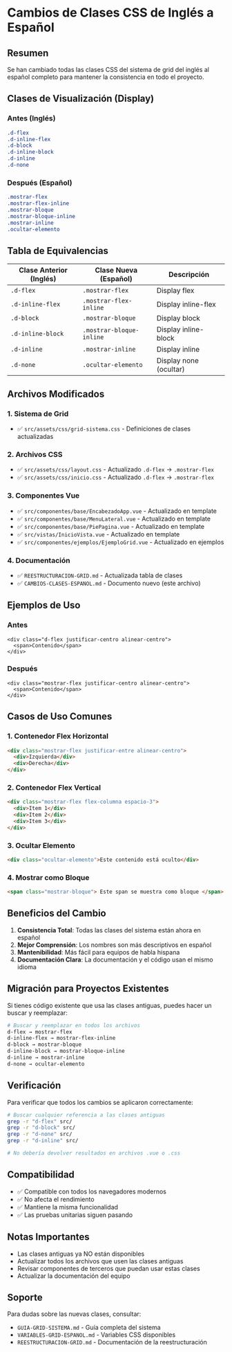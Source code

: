# Cambios de Clases CSS de Inglés a Español

## Resumen

Se han cambiado todas las clases CSS del sistema de grid del inglés al español completo para mantener la consistencia en todo el proyecto.

## Clases de Visualización (Display)

### Antes (Inglés)

```css
.d-flex
.d-inline-flex
.d-block
.d-inline-block
.d-inline
.d-none
```

### Después (Español)

```css
.mostrar-flex
.mostrar-flex-inline
.mostrar-bloque
.mostrar-bloque-inline
.mostrar-inline
.ocultar-elemento
```

## Tabla de Equivalencias

| Clase Anterior (Inglés) | Clase Nueva (Español)    | Descripción            |
| ----------------------- | ------------------------ | ---------------------- |
| `.d-flex`               | `.mostrar-flex`          | Display flex           |
| `.d-inline-flex`        | `.mostrar-flex-inline`   | Display inline-flex    |
| `.d-block`              | `.mostrar-bloque`        | Display block          |
| `.d-inline-block`       | `.mostrar-bloque-inline` | Display inline-block   |
| `.d-inline`             | `.mostrar-inline`        | Display inline         |
| `.d-none`               | `.ocultar-elemento`      | Display none (ocultar) |

## Archivos Modificados

### 1. Sistema de Grid

- ✅ `src/assets/css/grid-sistema.css` - Definiciones de clases actualizadas

### 2. Archivos CSS

- ✅ `src/assets/css/layout.css` - Actualizado `.d-flex` → `.mostrar-flex`
- ✅ `src/assets/css/inicio.css` - Actualizado `.d-flex` → `.mostrar-flex`

### 3. Componentes Vue

- ✅ `src/componentes/base/EncabezadoApp.vue` - Actualizado en template
- ✅ `src/componentes/base/MenuLateral.vue` - Actualizado en template
- ✅ `src/componentes/base/PiePagina.vue` - Actualizado en template
- ✅ `src/vistas/InicioVista.vue` - Actualizado en template
- ✅ `src/componentes/ejemplos/EjemploGrid.vue` - Actualizado en ejemplos

### 4. Documentación

- ✅ `REESTRUCTURACION-GRID.md` - Actualizada tabla de clases
- ✅ `CAMBIOS-CLASES-ESPANOL.md` - Documento nuevo (este archivo)

## Ejemplos de Uso

### Antes

```vue
<div class="d-flex justificar-centro alinear-centro">
  <span>Contenido</span>
</div>
```

### Después

```vue
<div class="mostrar-flex justificar-centro alinear-centro">
  <span>Contenido</span>
</div>
```

## Casos de Uso Comunes

### 1. Contenedor Flex Horizontal

```html
<div class="mostrar-flex justificar-entre alinear-centro">
  <div>Izquierda</div>
  <div>Derecha</div>
</div>
```

### 2. Contenedor Flex Vertical

```html
<div class="mostrar-flex flex-columna espacio-3">
  <div>Item 1</div>
  <div>Item 2</div>
  <div>Item 3</div>
</div>
```

### 3. Ocultar Elemento

```html
<div class="ocultar-elemento">Este contenido está oculto</div>
```

### 4. Mostrar como Bloque

```html
<span class="mostrar-bloque"> Este span se muestra como bloque </span>
```

## Beneficios del Cambio

1. **Consistencia Total**: Todas las clases del sistema están ahora en español
2. **Mejor Comprensión**: Los nombres son más descriptivos en español
3. **Mantenibilidad**: Más fácil para equipos de habla hispana
4. **Documentación Clara**: La documentación y el código usan el mismo idioma

## Migración para Proyectos Existentes

Si tienes código existente que usa las clases antiguas, puedes hacer un buscar y reemplazar:

```bash
# Buscar y reemplazar en todos los archivos
d-flex → mostrar-flex
d-inline-flex → mostrar-flex-inline
d-block → mostrar-bloque
d-inline-block → mostrar-bloque-inline
d-inline → mostrar-inline
d-none → ocultar-elemento
```

## Verificación

Para verificar que todos los cambios se aplicaron correctamente:

```bash
# Buscar cualquier referencia a las clases antiguas
grep -r "d-flex" src/
grep -r "d-block" src/
grep -r "d-none" src/
grep -r "d-inline" src/

# No debería devolver resultados en archivos .vue o .css
```

## Compatibilidad

- ✅ Compatible con todos los navegadores modernos
- ✅ No afecta el rendimiento
- ✅ Mantiene la misma funcionalidad
- ✅ Las pruebas unitarias siguen pasando

## Notas Importantes

- Las clases antiguas ya NO están disponibles
- Actualizar todos los archivos que usen las clases antiguas
- Revisar componentes de terceros que puedan usar estas clases
- Actualizar la documentación del equipo

## Soporte

Para dudas sobre las nuevas clases, consultar:

- `GUIA-GRID-SISTEMA.md` - Guía completa del sistema
- `VARIABLES-GRID-ESPANOL.md` - Variables CSS disponibles
- `REESTRUCTURACION-GRID.md` - Documentación de la reestructuración
